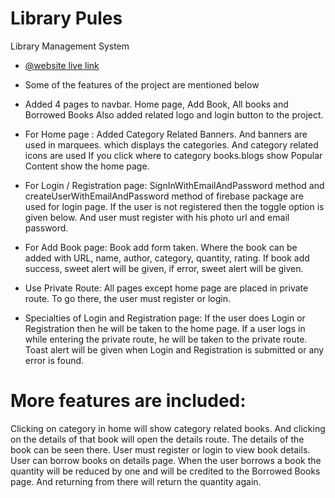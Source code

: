# Library Pules
Library Management System

- [@website live link](https://library-pulse.web.app)

- Some of the features of the project are mentioned below

- Added 4 pages to navbar.
Home page, Add Book, All books and Borrowed Books
Also added related logo and login button to the project.

- For Home page : 
Added Category Related Banners. And banners are used in marquees. which displays the categories. And category related icons are used If you click where to category books.blogs show Popular Content show the home page.

- For Login / Registration page: 
SignInWithEmailAndPassword method and createUserWithEmailAndPassword method of firebase package are used for login page. If the user is not registered then the toggle option is given below. And user must register with his photo url and email password.

- For Add Book page: 
Book add form taken. Where the book can be added with URL, name, author, category, quantity, rating.
If book add success, sweet alert will be given, if error, sweet alert will be given.

- Use Private Route: 
All pages except home page are placed in private route. To go there, the user must register or login.

- Specialties of Login and Registration page: 
If the user does Login or Registration then he will be taken to the home page. If a user logs in while entering the private route, he will be taken to the private route. Toast alert will be given when Login and Registration is submitted or any error is found.

# More features are included:
Clicking on category in home will show category related books. And clicking on the details of that book will open the details route. The details of the book can be seen there.
User must register or login to view book details. User can borrow books on details page. When the user borrows a book the quantity will be reduced by one and will be credited to the Borrowed Books page. And returning from there will return the quantity again.